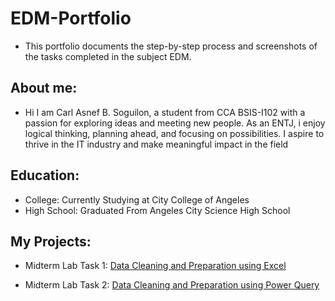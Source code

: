 # EDM-Portfolio
- This portfolio documents the step-by-step process and screenshots of the tasks completed in the subject EDM.

## About me:
- Hi I am Carl Asnef B. Soguilon, a student from CCA BSIS-I102 with a passion for exploring ideas and meeting new people. As an ENTJ, i enjoy logical thinking, planning ahead, and focusing on possibilities. I aspire to thrive in the IT industry and make meaningful impact in the field
## Education:
- College: Currently Studying at City College of Angeles
- High School: Graduated From Angeles City Science High School

## My Projects:
- Midterm Lab Task 1: [Data Cleaning and Preparation using Excel](https://github.com/Soguilon/EDM-Portfolio/blob/main/Midterm%20Lab%20Task%201/task1.md)

- Midterm Lab Task 2: [Data Cleaning and Preparation using Power Query](https://github.com/Soguilon/EDM-Portfolio/blob/main/Midterm%20Lab%20Task%202/task2.md)
